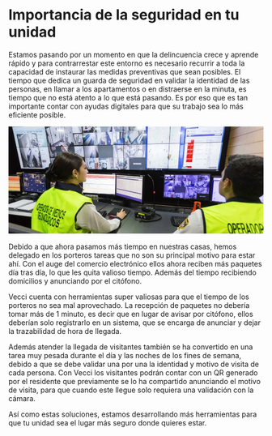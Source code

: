 <meta name="date" content="2022-2-14" />
<meta name="author" content="Camilo Ortegón" />
<meta name="pp" content="https://avatars.githubusercontent.com/u/6712411?v=4" />
<meta name="language" content="es" />
<meta name="topic" content="Seguridad" />
<meta name="image" content="https://raw.githubusercontent.com/cjortegon/vecci.co/master/blog/images/vigilancia-por-video.jpg">

# Importancia de la seguridad en tu unidad

Estamos pasando por un momento en que la delincuencia crece y aprende rápido y para contrarrestar este entorno es necesario recurrir a toda la capacidad de instaurar las medidas preventivas que sean posibles. El tiempo que dedica un guarda de seguridad en validar la identidad de las personas, en llamar a los apartamentos o en distraerse en la minuta, es tiempo que no está atento a lo que está pasando. Es por eso que es tan importante contar con ayudas digitales para que su trabajo sea lo más eficiente posible.

![70;;c](https://raw.githubusercontent.com/cjortegon/vecci.co/master/blog/images/vigilancia-por-video.jpg)

Debido a que ahora pasamos más tiempo en nuestras casas, hemos delegado en los porteros tareas que no son su principal motivo para estar ahí. Con el auge del comercio electrónico ellos ahora reciben más paquetes día tras día, lo que les quita valioso tiempo. Además del tiempo recibiendo domicilios y anunciando por el citófono.

Vecci cuenta con herramientas super valiosas para que el tiempo de los porteros no sea mal aprovechado. La recepción de paquetes no debería tomar más de 1 minuto, es decir que en lugar de avisar por citófono, ellos deberían solo registrarlo en un sistema, que se encarga de anunciar y dejar la trazabilidad de hora de llegada.

Además atender la llegada de visitantes también se ha convertido en una tarea muy pesada durante el día y las noches de los fines de semana, debido a que se debe validar una por una la identidad y motivo de visita de cada persona. Con Vecci los visitantes podrán contar con un QR generado por el residente que previamente se lo ha compartido anunciando el motivo de visita, para que cuando este llegue solo requiera una validación con la cámara.

Así como estas soluciones, estamos desarrollando más herramientas para que tu unidad sea el lugar más seguro donde quieres estar.
